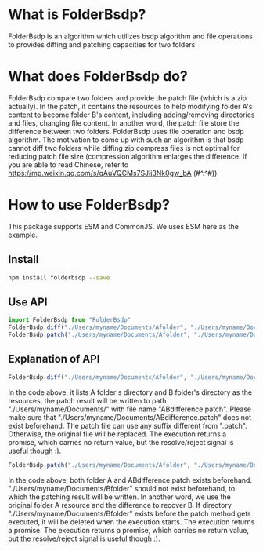 # What is FolderBsdp?
FolderBsdp is an algorithm which utilizes bsdp algorithm and file operations to provides diffing and patching capacities for two folders.

# What does FolderBsdp do?
FolderBsdp compare two folders and provide the patch file (which is a zip actually). In the patch, it contains the resources to help modifying folder A's content to become folder B's content, including adding/removing directories and files, changing file content. In another word, the patch file store the difference between two folders.
FolderBsdp uses file operation and bsdp algorithm. The motivation to come up with such an algorithm is that bsdp cannot diff two folders while diffing zip compress files is not optimal for reducing patch file size (compression algorithm enlarges the difference. If you are able to read Chinese, refer to https://mp.weixin.qq.com/s/qAuVQCMs7SJij3Nk0gw_bA (#^.^#)).

# How to use FolderBsdp?

This package supports ESM and CommonJS. We uses ESM here as the example. 

## Install
```sh
npm install folderbsdp --save
```
## Use API
```typescript
import FolderBsdp from "FolderBsdp"
FolderBsdp.diff("./Users/myname/Documents/Afolder", "./Users/myname/Documents/Bfolder", "./Users/myname/Documents/ABdifference.patch")
FolderBsdp.patch("./Users/myname/Documents/Afolder", "./Users/myname/Documents/Bfolder", "./Users/myname/Documents/ABdifference.patch")
```

## Explanation of API
```typescript
FolderBsdp.diff("./Users/myname/Documents/Afolder", "./Users/myname/Documents/Bfolder", "./Users/myname/Documents/ABdifference.patch")
```

In the code above, it lists A folder's directory and B folder's directory as the resources, the patch result will be written to path "./Users/myname/Documents/" with file name "ABdifference.patch". Please make sure that "./Users/myname/Documents/ABdifference.patch" does not exist beforehand. The patch file can use any suffix different from ".patch". Otherwise, the original file will be replaced. The execution returns a promise, which carries no return value, but the resolve/reject signal is useful though :).

```typescript
FolderBsdp.patch("./Users/myname/Documents/Afolder", "./Users/myname/Documents/Bfolder", "./Users/myname/Documents/ABdifference.patch")
```

In the code above, both folder A and ABdifference.patch exists beforehand. "./Users/myname/Documents/Bfolder" should not exist beforehand, to which the patching result will be written. In another word, we use the original folder A resource and the difference to recover B. If directory "./Users/myname/Documents/Bfolder" exists before the patch method gets executed, it will be deleted when the execution starts. The execution returns a promise. The execution returns a promise, which carries no return value, but the resolve/reject signal is useful though :).